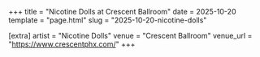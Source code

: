 +++
title = "Nicotine Dolls at Crescent Ballroom"
date = 2025-10-20
template = "page.html"
slug = "2025-10-20-nicotine-dolls"

[extra]
artist = "Nicotine Dolls"
venue = "Crescent Ballroom"
venue_url = "https://www.crescentphx.com/"
+++
